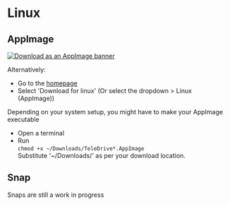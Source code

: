 # Linux
## AppImage

[![Download as an AppImage banner](https://raw.githubusercontent.com/KhushrajRathod/TeleDrive/main/icon/vector/download-appimage.svg)](https://www.khushrajrathod.me/TeleDrive/latest/linux)

Alternatively:
- Go to the [homepage](https://www.khushrajrathod.me/TeleDrive)
- Select 'Download for linux' (Or select the dropdown > Linux (AppImage))

Depending on your system setup, you might have to make your AppImage executable
  - Open a terminal
  - Run  
  ```chmod +x ~/Downloads/TeleDrive*.AppImage```  
  Substitute '~/Downloads/' as per your download location.
  
## Snap
Snaps are still a work in progress
